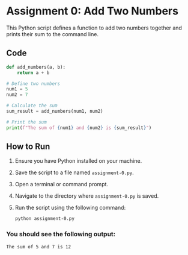 # Assignment 0: Add Two Numbers

This Python script defines a function to add two numbers together and prints their sum to the command line.

## Code

```python
def add_numbers(a, b):
    return a + b

# Define two numbers
num1 = 5
num2 = 7

# Calculate the sum
sum_result = add_numbers(num1, num2)

# Print the sum
print(f"The sum of {num1} and {num2} is {sum_result}")
```

## How to Run

1. Ensure you have Python installed on your machine.
2. Save the script to a file named `assignment-0.py`.
3. Open a terminal or command prompt.
4. Navigate to the directory where `assignment-0.py` is saved.
5. Run the script using the following command:

    ```bash
    python assignment-0.py
    ```

### You should see the following output:

```
The sum of 5 and 7 is 12
```
